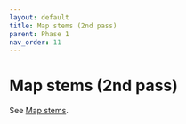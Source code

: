 ```yaml
---
layout: default
title: Map stems (2nd pass)
parent: Phase 1
nav_order: 11
---
```


# Map stems (2nd pass)

See [Map stems](./MapStems.html).
